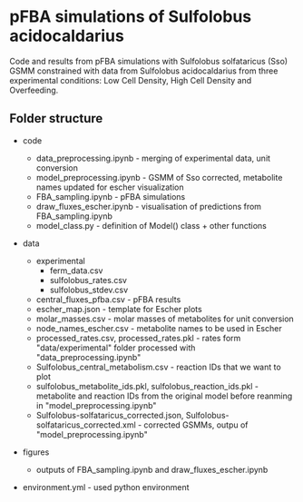# pFBA simulations of Sulfolobus acidocaldarius
Code and results from pFBA simulations with Sulfolobus solfataricus (Sso) GSMM constrained with data from Sulfolobus acidocaldarius from three experimental conditions: Low Cell Density, High Cell Density and Overfeeding.

## Folder structure
* code
    * data_preprocessing.ipynb - merging of experimental data, unit conversion
    * model_preprocessing.ipynb - GSMM of Sso corrected, metabolite names updated for escher visualization
    * FBA_sampling.ipynb - pFBA simulations
    * draw_fluxes_escher.ipynb - visualisation of predictions from FBA_sampling.ipynb
    * model_class.py - definition of Model() class + other functions

* data
    * experimental
        * ferm_data.csv
        * sulfolobus_rates.csv
        * sulfolobus_stdev.csv
    * central_fluxes_pfba.csv - pFBA results
    * escher_map.json - template for Escher plots
    * molar_masses.csv - molar masses of metabolites for unit conversion
    * node_names_escher.csv - metabolite names to be used in Escher
    * processed_rates.csv, processed_rates.pkl - rates form "data/experimental" folder processed with "data_preprocessing.ipynb"
    * Sulfolobus_central_metabolism.csv - reaction IDs that we want to plot
    * sulfolobus_metabolite_ids.pkl, sulfolobus_reaction_ids.pkl - metabolite and reaction IDs from the original model before reanming in "model_preprocessing.ipynb"
    * Sulfolobus-solfataricus_corrected.json, Sulfolobus-solfataricus_corrected.xml - corrected GSMMs, outpu of "model_preprocessing.ipynb"

* figures
    * outputs of FBA_sampling.ipynb and draw_fluxes_escher.ipynb

* environment.yml - used python environment

